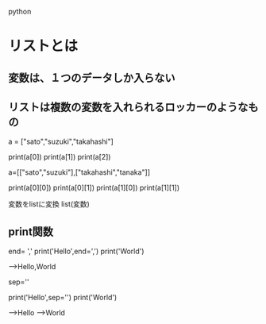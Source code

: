 python
# リストとは
## 変数は、１つのデータしか入らない

## リストは複数の変数を入れられるロッカーのようなもの


a = ["sato","suzuki","takahashi"]

print(a[0])
print(a[1])
print(a[2])

a=[["sato","suzuki"],["takahashi","tanaka"]]

print(a[0][0])
print(a[0][1])
print(a[1][0])
print(a[1][1])


変数をlistに変換
list(変数)

## print関数
 
end= ','
print('Hello',end=',')
print('World')

-->Hello,World

sep=''

print('Hello',sep='')
print('World')

-->Hello
-->World
